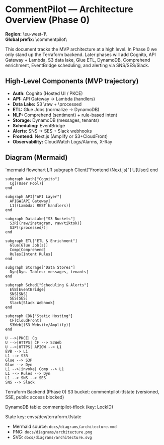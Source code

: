 # CommentPilot — Architecture Overview (Phase 0)

**Region:** \eu-west-1\  
**Global prefix:** \commentpilot\

This document tracks the MVP architecture at a high level. In Phase 0 we only stand up the
Terraform backend. Later phases will add Cognito, API Gateway + Lambda, S3 data lake,
Glue ETL, DynamoDB, Comprehend enrichment, EventBridge scheduling, and alerting via SNS/SES/Slack.

## High-Level Components (MVP trajectory)

- **Auth:** Cognito (Hosted UI / PKCE)
- **API:** API Gateway → Lambda (handlers)
- **Data Lake:** S3 \raw + \processed
- **ETL:** Glue Jobs (normalize → DynamoDB)
- **NLP:** Comprehend (sentiment) + rule-based intent
- **Storage:** DynamoDB (messages, tenants)
- **Scheduling:** EventBridge
- **Alerts:** SNS → SES + Slack webhooks
- **Frontend:** Next.js (Amplify or S3+CloudFront)
- **Observability:** CloudWatch Logs/Alarms, X-Ray

## Diagram (Mermaid)

`mermaid
flowchart LR
    subgraph Client["Frontend (Next.js)"]
      U[User]
    end

    subgraph Auth["Cognito"]
      Cg[(User Pool)]
    end

    subgraph API["API Layer"]
      APIGW[API Gateway]
      L1[(Lambda: REST handlers)]
    end

    subgraph DataLake["S3 Buckets"]
      S3R[(raw/instagram, raw/tiktok)]
      S3P[(processed/)]
    end

    subgraph ETL["ETL & Enrichment"]
      Glue[Glue Job(s)]
      Comp[Comprehend]
      Rules[Intent Rules]
    end

    subgraph Storage["Data Stores"]
      Dyn[Dyn. Tables: messages, tenants]
    end

    subgraph Sched["Scheduling & Alerts"]
      EVB[EventBridge]
      SNS[SNS]
      SES[SES]
      Slack[Slack Webhook]
    end

    subgraph CDN["Static Hosting"]
      CF[CloudFront]
      S3Web[(S3 Website/Amplify)]
    end

    U -->|PKCE| Cg
    U -->|HTTPS| CF --> S3Web
    U -->|HTTPS| APIGW --> L1
    EVB --> L1
    L1 --> S3R
    Glue --> S3P
    Glue --> Dyn
    L1 -->|invoke| Comp --> L1
    L1 --> Rules --> Dyn
    L1 --> SNS --> SES
    SNS --> Slack

Terraform Backend (Phase 0)
S3 bucket: commentpilot-tfstate (versioned, SSE, public access blocked)

DynamoDB table: commentpilot-tflock (key: LockID)

State key: envs/dev/terraform.tfstate

- Mermaid source: `docs/diagrams/architecture.mmd`
- PNG: `docs/diagrams/architecture.png`
- SVG: `docs/diagrams/architecture.svg`